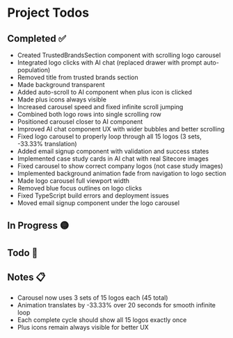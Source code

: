# Project Todos

## Completed ✅
- Created TrustedBrandsSection component with scrolling logo carousel
- Integrated logo clicks with AI chat (replaced drawer with prompt auto-population)
- Removed title from trusted brands section
- Made background transparent
- Added auto-scroll to AI component when plus icon is clicked
- Made plus icons always visible
- Increased carousel speed and fixed infinite scroll jumping
- Combined both logo rows into single scrolling row
- Positioned carousel closer to AI component
- Improved AI chat component UX with wider bubbles and better scrolling
- Fixed logo carousel to properly loop through all 15 logos (3 sets, -33.33% translation)
- Added email signup component with validation and success states
- Implemented case study cards in AI chat with real Sitecore images
- Fixed carousel to show correct company logos (not case study images)
- Implemented background animation fade from navigation to logo section
- Made logo carousel full viewport width
- Removed blue focus outlines on logo clicks
- Fixed TypeScript build errors and deployment issues
- Moved email signup component under the logo carousel

## In Progress 🟡

## Todo 📝

## Notes 📋
- Carousel now uses 3 sets of 15 logos each (45 total)
- Animation translates by -33.33% over 20 seconds for smooth infinite loop
- Each complete cycle should show all 15 logos exactly once
- Plus icons remain always visible for better UX
